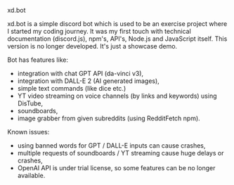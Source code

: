 xd.bot

xd.bot is a simple discord bot which is used to be an exercise project where I started my coding journey. It was my first touch with technical documentation (discord.js), npm's, API's, Node.js and JavaScript itself.
This version is no longer developed. It's just a showcase demo.

Bot has features like:

- integration with chat GPT API (da-vinci v3),
- integration with DALL-E 2 (AI generated images),
- simple text commands (like dice etc.)
- YT video streaming on voice channels (by links and keywords) using DisTube,
- soundboards,
- image grabber from given subreddits (using RedditFetch npm).

Known issues:

- using banned words for GPT / DALL-E inputs can cause crashes,
- multiple requests of soundboards / YT streaming cause huge delays or crashes,
- OpenAI API is under trial license, so some features can be no longer available.
